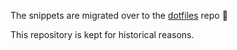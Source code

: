 The snippets are migrated over to the
[dotfiles](https://github.com/andreiglingeanu/dotfiles)
repo 🚀

This repository is kept for historical reasons.
